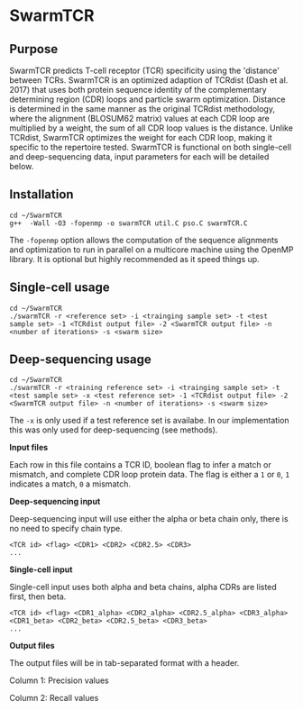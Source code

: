 # SwarmTCR
## Purpose
SwarmTCR predicts T-cell receptor (TCR) specificity using the 'distance' between TCRs. SwarmTCR is an optimized adaption of TCRdist (Dash et al. 2017) that uses both protein sequence identity of the complementary determining region (CDR) loops and particle swarm optimization. Distance is determined in the same manner as the original TCRdist methodology, where the alignment (BLOSUM62 matrix) values at each CDR loop are multiplied by a weight, the sum of all CDR loop values is the distance. Unlike TCRdist, SwarmTCR optimizes the weight for each CDR loop, making it specific to the repertoire tested. SwarmTCR is functional on both single-cell and deep-sequencing data, input parameters for each will be detailed below.

## Installation
```console
cd ~/SwarmTCR
g++  -Wall -O3 -fopenmp -o swarmTCR util.C pso.C swarmTCR.C
```
The ```-fopenmp``` option allows the computation of the sequence alignments and optimization to run in parallel on a multicore machine using the OpenMP library. It is optional but highly recommended as it speed things up.

## Single-cell usage
```console
cd ~/SwarmTCR
./swarmTCR -r <reference set> -i <trainging sample set> -t <test sample set> -1 <TCRdist output file> -2 <SwarmTCR output file> -n <number of iterations> -s <swarm size>
```

## Deep-sequencing usage
```console
cd ~/SwarmTCR
./swarmTCR -r <training reference set> -i <trainging sample set> -t <test sample set> -x <test reference set> -1 <TCRdist output file> -2 <SwarmTCR output file> -n <number of iterations> -s <swarm size>
```

The ```-x``` is only used if a test reference set is availabe. In our implementation this was only used for deep-sequencing (see methods).

**Input files**

Each row in this file contains a TCR ID, boolean flag to infer a match or mismatch, and complete CDR loop protein data. The flag is either a ```1``` or ```0```, ```1``` indicates a match, ```0``` a mismatch.

**Deep-sequencing input**

Deep-sequencing input will use either the alpha or beta chain only, there is no need to specify chain type.
```
<TCR id> <flag> <CDR1> <CDR2> <CDR2.5> <CDR3>
...
```

**Single-cell input**

Single-cell input uses both alpha and beta chains, alpha CDRs are listed first, then beta.
```
<TCR id> <flag> <CDR1_alpha> <CDR2_alpha> <CDR2.5_alpha> <CDR3_alpha> <CDR1_beta> <CDR2_beta> <CDR2.5_beta> <CDR3_beta>
...
```

**Output files**

The output files will be in tab-separated format with a header.

Column 1: Precision values

Column 2: Recall values
